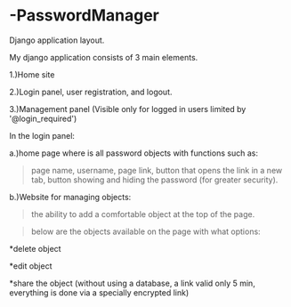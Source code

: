 # -PasswordManager
Django application layout.


My django application consists of 3 main elements.

1.)Home site

2.)Login panel, user registration, and logout.

3.)Management panel (Visible only for logged in users limited by '@login_required')


In the login panel:

a.)home page where is all password objects with functions such as:

>page name, username, page link, button that opens the link in a new tab, button showing and hiding the password (for greater security).

b.)Website for managing objects:

>the ability to add a comfortable object at the top of the page.

>below are the objects available on the page with what options:

*delete object

*edit object

*share the object (without using a database, a link valid only 5 min, everything is done via a specially encrypted link)
